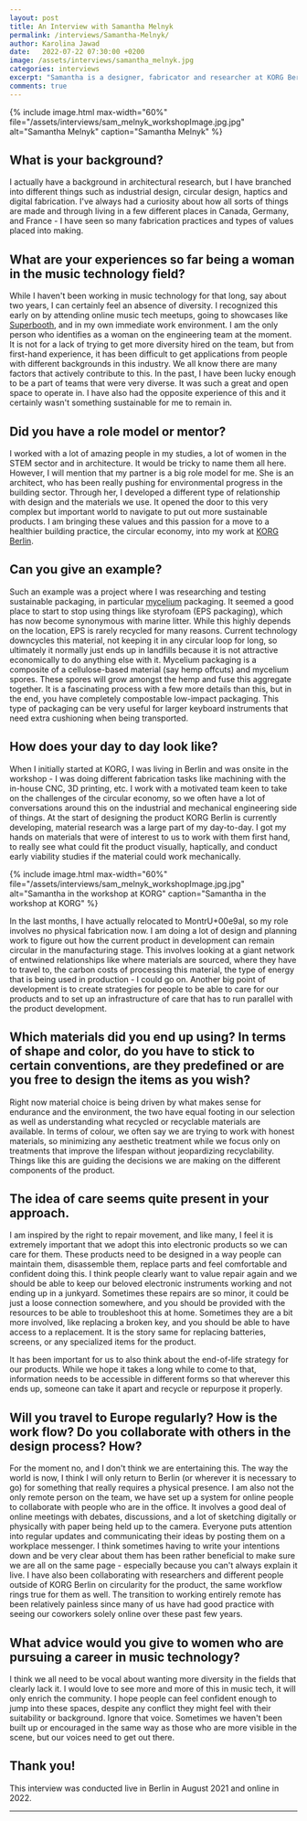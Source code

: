 ```yaml
---
layout: post
title: An Interview with Samantha Melnyk
permalink: /interviews/Samantha-Melnyk/
author: Karolina Jawad
date:   2022-07-22 07:30:00 +0200
image: /assets/interviews/samantha_melnyk.jpg
categories: interviews
excerpt: "Samantha is a designer, fabricator and researcher at KORG Berlin. With the team, Samantha creates more sustainability-minded infrastructures for its products.   With a background in architecture, digital and robotic fabrication, and circular design, she has been part of projects that span from architectural pavilions, footwear, haptic devices and musical instruments."
comments: true
---
```


{% include image.html
max-width="60%" file="/assets/interviews/sam_melnyk_workshopImage.jpg.jpg" alt="Samantha Melnyk"
caption="Samantha Melnyk" %}

## What is your background?

I actually have a background in architectural research, but I have branched into different things such as industrial design, circular design, haptics and digital fabrication. I've always had a curiosity about how all sorts of things are made and through living in a few different places in Canada, Germany, and France - I have seen so many fabrication practices and types of values placed into making. 

## What are your experiences so far being a woman in the music technology field?

While I haven't been working in music technology for that long, say about two years, I can certainly feel an absence of diversity. I recognized this early on by attending online music tech meetups, going to showcases like [Superbooth](https://www.superbooth.com/en/), and in my own immediate work environment. I am the only person who identifies as a woman on the engineering team at the moment. It is not for a lack of trying to get more diversity hired on the team, but from first-hand experience, it has been difficult to get applications from people with different backgrounds in this industry. We all know there are many factors that actively contribute to this. In the past, I have been lucky enough to be a part of teams that were very diverse. It was such a great and open space to operate in. I have also had the opposite experience of this and it certainly wasn't something sustainable for me to remain in.

## Did you have a role model or mentor?

I worked with a lot of amazing people in my studies, a lot of women in the STEM sector and in architecture. It would be tricky to name them all here. However, I will mention that my partner is a big role model for me. She is an architect, who has been really pushing for environmental progress in the building sector. Through her, I developed a different type of relationship with design and the materials we use. It opened the door to this very complex but important world to navigate to put out more sustainable products. I am bringing these values and this passion for a move to a healthier building practice, the circular economy, into my work at [KORG Berlin](https://korg.berlin/). 

## Can you give an example?

Such an example was a project where I was researching and testing sustainable packaging, in particular [mycelium](https://en.wikipedia.org/wiki/Mycelium) packaging.  It seemed a good place to start to stop using things like styrofoam (EPS packaging), which has now become synonymous with marine litter. While this highly depends on the location, EPS is rarely recycled for many reasons. Current technology downcycles this material, not keeping it in any circular loop for long, so ultimately it normally just ends up in landfills because it is not attractive economically to do anything else with it. Mycelium packaging is a composite of a cellulose-based material (say hemp offcuts) and mycelium spores. These spores will grow amongst the hemp and fuse this aggregate together.  It is a fascinating process with a few more details than this, but in the end, you have completely compostable low-impact packaging.  This type of packaging can be very useful for larger keyboard instruments that need extra cushioning when being transported.

## How does your day to day look like?

When I initially started at KORG, I was living in Berlin and was onsite in the workshop - I was doing different fabrication tasks like machining with the in-house CNC, 3D printing, etc.  I work with a motivated team keen to take on the challenges of the circular economy, so we often have a lot of conversations around this on the industrial and mechanical engineering side of things.  At the start of designing the product KORG Berlin is currently developing, material research was a large part of my day-to-day. I got my hands on materials that were of interest to us to work with them first hand, to really see what could fit the product visually, haptically, and conduct early viability studies if the material could work mechanically. 

{% include image.html
max-width="60%" file="/assets/interviews/sam_melnyk_workshopImage.jpg.jpg" alt="Samantha in the workshop at KORG"
caption="Samantha in the workshop at KORG" %}

In the last months, I have actually relocated to MontrU+00e9al, so my role involves no physical fabrication now. I am doing a lot of design and planning work to figure out how the current product in development can remain circular in the manufacturing stage. This involves looking at a giant network of entwined relationships like where materials are sourced, where they have to travel to, the carbon costs of processing this material, the type of energy that is being used in production - I could go on.  Another big point of development is to create strategies for people to be able to care for our products and to set up an infrastructure of care that has to run parallel with the product development. 


## Which materials did you end up using? In terms of shape and color, do you have to stick to certain conventions, are they predefined or are you free to design the items as you wish?

Right now material choice is being driven by what makes sense for endurance and the environment, the two have equal footing in our selection as well as understanding what recycled or recyclable materials are available.  In terms of colour, we often say we are trying to work with honest materials, so minimizing any aesthetic treatment while we focus only on treatments that improve the lifespan without jeopardizing recyclability. Things like this are guiding the decisions we are making on the different components of the product.


## The idea of care seems quite present in your approach.

I am inspired by the right to repair movement, and like many, I feel it is extremely important that we adopt this into electronic products so we can care for them.  These products need to be designed in a way people can maintain them, disassemble them, replace parts and feel comfortable and confident doing this.  I think people clearly want to value repair again and we should be able to keep our beloved electronic instruments working and not ending up in a junkyard.  Sometimes these repairs are so minor, it could be just a loose connection somewhere, and you should be provided with the resources to be able to troubleshoot this at home. Sometimes they are a bit more involved, like replacing a broken key, and you should be able to have access to a replacement. It is the story same for replacing batteries, screens, or any specialized items for the product. 

It has been important for us to also think about the end-of-life strategy for our products.  While we hope it takes a long while to come to that, information needs to be accessible in different forms so that wherever this ends up, someone can take it apart and recycle or repurpose it properly. 



## Will you travel to Europe regularly? How is the work flow? Do you collaborate with others in the design process? How?

For the moment no, and I don't think we are entertaining this. The way the world is now, I think I will only return to Berlin (or wherever it is necessary to go) for something that really requires a physical presence. I am also not the only remote person on the team, we have set up a system for online people to collaborate with people who are in the office. It involves a good deal of online meetings with debates, discussions, and a lot of sketching digitally or physically with paper being held up to the camera. Everyone puts attention into regular updates and communicating their ideas by posting them on a workplace messenger. I think sometimes having to write your intentions down and be very clear about them has been rather beneficial to make sure we are all on the same page - especially because you can't always explain it live. I have also been collaborating with researchers and different people outside of KORG Berlin on circularity for the product, the same workflow rings true for them as well. The transition to working entirely remote has been relatively painless since many of us have had good practice with seeing our coworkers solely online over these past few years.


## What advice would you give to women who are pursuing a career in music technology?

I think we all need to be vocal about wanting more diversity in the fields that clearly lack it.  I would love to see more and more of this in music tech, it will only enrich the community.  I hope people can feel confident enough to jump into these spaces, despite any conflict they might feel with their suitability or background.  Ignore that voice. Sometimes we haven't been built up or encouraged in the same way as those who are more visible in the scene, but our voices need to get out there.

## Thank you!



This interview was conducted live in Berlin in August 2021 and online in 2022.

---

